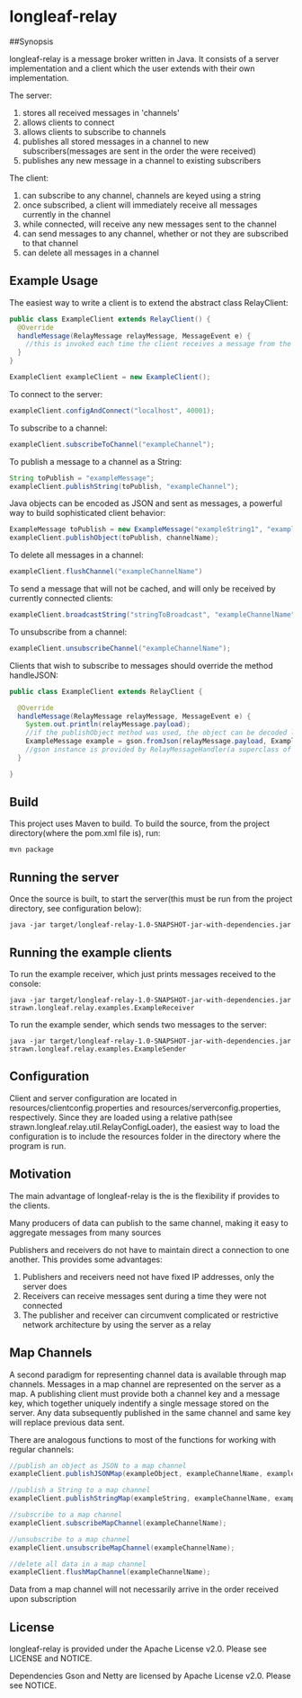 # longleaf-relay

##Synopsis 

longleaf-relay is a message broker written in Java. It consists of a server implementation and a client which the user extends with their own implementation.

The server:

  1. stores all received messages in 'channels'
  2. allows clients to connect
  3. allows clients to subscribe to channels
  4. publishes all stored messages in a channel to new subscribers(messages are sent in the order the were received)
  5. publishes any new message in a channel to existing subscribers

The client:

  1. can subscribe to any channel, channels are keyed using a string
  2. once subscribed, a client will immediately receive all messages currently in the channel
  3. while connected, will receive any new messages sent to the channel
  4. can send messages to any channel, whether or not they are subscribed to that channel
  5. can delete all messages in a channel

## Example Usage

The easiest way to write a client is to extend the abstract class RelayClient: 

```java
public class ExampleClient extends RelayClient() {
  @Override
  handleMessage(RelayMessage relayMessage, MessageEvent e) {
    //this is invoked each time the client receives a message from the server  
  }
}

ExampleClient exampleClient = new ExampleClient();

```
To connect to the server: 
```java
exampleClient.configAndConnect("localhost", 40001);
```

To subscribe to a channel:
```java
exampleClient.subscribeToChannel("exampleChannel"); 
```
To publish a message to a channel as a String:
```java
String toPublish = "exampleMessage";
exampleClient.publishString(toPublish, "exampleChannel");
```

Java objects can be encoded as JSON and sent as messages, a powerful way to build sophisticated client behavior:
```java
ExampleMessage toPublish = new ExampleMessage("exampleString1", "exampleString2");
exampleClient.publishObject(toPublish, channelName);
```

To delete all messages in a channel:
```java 
exampleClient.flushChannel("exampleChannelName")
```
To send a message that will not be cached, and will only be received by currently connected clients: 
```java
exampleClient.broadcastString("stringToBroadcast", "exampleChannelName")
```

To unsubscribe from a channel:
```java
exampleClient.unsubscribeChannel("exampleChannelName");
```

Clients that wish to subscribe to messages should override the method handleJSON:

```java
public class ExampleClient extends RelayClient {

  @Override
  handleMessage(RelayMessage relayMessage, MessageEvent e) {
    System.out.println(relayMessage.payload);
    //if the publishObject method was used, the object can be decoded like this:
    ExampleMessage example = gson.fromJson(relayMessage.payload, ExampleMessage.class);
    //gson instance is provided by RelayMessageHandler(a superclass of RelayClient)
  }

}
```

## Build

This project uses Maven to build. To build the source, from the project directory(where the pom.xml file is), run:
 
```console
mvn package
```

## Running the server

Once the source is built, to start the server(this must be run from the project directory, see configuration below):

```console
java -jar target/longleaf-relay-1.0-SNAPSHOT-jar-with-dependencies.jar
```
## Running the example clients

To run the example receiver, which just prints messages received to the console:

```console
java -jar target/longleaf-relay-1.0-SNAPSHOT-jar-with-dependencies.jar strawn.longleaf.relay.examples.ExampleReceiver
```

To run the example sender, which sends two messages to the server:

```console
java -jar target/longleaf-relay-1.0-SNAPSHOT-jar-with-dependencies.jar strawn.longleaf.relay.examples.ExampleSender
```

## Configuration

Client and server configuration are located in resources/clientconfig.properties and resources/serverconfig.properties, respectively. Since they are loaded using a relative path(see strawn.longleaf.relay.util.RelayConfigLoader), the easiest way to load the configuration is to include the resources folder in the directory where the program is run.


## Motivation
  
The main advantage of longleaf-relay is the is the flexibility if provides to the clients. 
  
Many producers of data can publish to the same channel, making it easy to aggregate messages from many sources
  
Publishers and receivers do not have to maintain direct a connection to one another. This provides some advantages:
  
  1. Publishers and receivers need not have fixed IP addresses, only the server does
  2. Receivers can receive messages sent during a time they were not connected
  3. The publisher and receiver can circumvent complicated or restrictive network architecture by using the server as a relay 

## Map Channels

A second paradigm for representing channel data is available through map channels. Messages in a map channel are represented on the server as a map. A publishing client must provide both a channel key and a message key, which together uniquely indentify a single message stored on the server. Any data subsequently published in the same channel and same key will replace previous data sent. 

There are analogous functions to most of the functions for working with regular channels:

```java
//publish an object as JSON to a map channel
exampleClient.publishJSONMap(exampleObject, exampleChannelName, exampleMessageKey);

//publish a String to a map channel
exampleClient.publishStringMap(exampleString, exampleChannelName, exampleMessageKey);

//subscribe to a map channel
exampleClient.subscribeMapChannel(exampleChannelName);

//unsubscribe to a map channel
exampleClient.unsubscribeMapChannel(exampleChannelName);

//delete all data in a map channel
exampleClient.flushMapChannel(exampleChannelName);
```

Data from a map channel will not necessarily arrive in the order received upon subscription


## License

longleaf-relay is provided under the Apache License v2.0. Please see LICENSE and NOTICE. 

Dependencies Gson and Netty are licensed by Apache License v2.0. Please see NOTICE.


